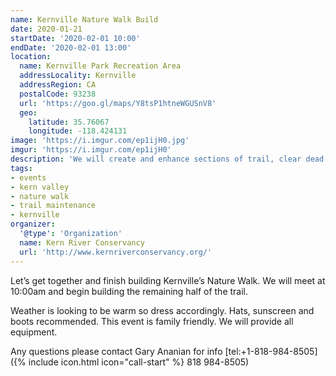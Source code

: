 ```yaml
---
name: Kernville Nature Walk Build
date: 2020-01-21
startDate: '2020-02-01 10:00'
endDate: '2020-02-01 13:00'
location:
  name: Kernville Park Recreation Area
  addressLocality: Kernville
  addressRegion: CA
  postalCode: 93238
  url: 'https://goo.gl/maps/Y8tsP1htneWGUSnV8'
  geo:
    latitude: 35.76067
    longitude: -118.424131
image: 'https://i.imgur.com/ep1ijH0.jpg'
imgur: 'https://i.imgur.com/ep1ijH0'
description: 'We will create and enhance sections of trail, clear dead brush and post interpretive signs around the area for residents and visitors to experience'
tags:
- events
- kern valley
- nature walk
- trail maintenance
- kernville
organizer:
  '@type': 'Organization'
  name: Kern River Conservancy
  url: 'http://www.kernriverconservancy.org/'
---
```

Let’s get together and finish building Kernville’s Nature Walk. We will meet at 10:00am and begin building the remaining half of the trail.

Weather is looking to be warm so dress accordingly. Hats, sunscreen and boots recommended. This event is family friendly.
We will provide all equipment.

Any questions please contact Gary Ananian for info [tel:+1-818-984-8505]({% include icon.html icon="call-start" %} 818 984-8505)

